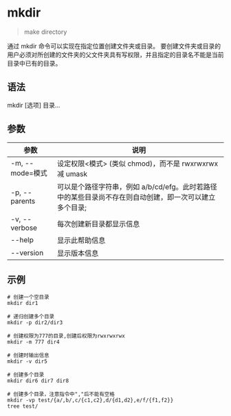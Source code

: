 # mkdir

>make directory

通过 mkdir 命令可以实现在指定位置创建文件夹或目录。
要创建文件夹或目录的用户必须对所创建的文件夹的父文件夹具有写权限，并且指定的目录名不能是当前目录中已有的目录。

## 语法
mkdir [选项] 目录...

## 参数
参数 | 说明
--|--
-m, --mode=模式|设定权限<模式> (类似 chmod)，而不是 rwxrwxrwx 减 umask
-p, --parents|可以是个路径字符串，例如 a/b/cd/efg。此时若路径中的某些目录尚不存在则自动创建，即一次可以建立多个目录; 
-v, --verbose|每次创建新目录都显示信息
--help|显示此帮助信息
--version|显示版本信息

## 示例
```
# 创建一个空目录 
mkdir dir1

# 递归创建多个目录 
mkdir -p dir2/dir3

# 创建权限为777的目录,创建后权限为rwxrwxrwx
mkdir -m 777 dir4

# 创建时输出信息
mkdir -v dir5

# 创建多个目录
mkdir dir6 dir7 dir8

# 创建多个目录，注意指令中","后不能有空格
mkdir -vp test/{a/,b/,c/{c1,c2},d/{d1,d2},e/f/{f1,f2}}
tree test/
```
